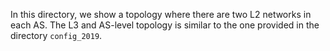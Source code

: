 In this directory, we show a topology where there are two L2 networks in each AS. 
The L3 and AS-level topology is similar to the one provided in the directory `config_2019`.

